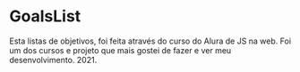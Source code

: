 # GoalsList
Esta listas de objetivos, foi feita através do curso do Alura de JS na web. Foi um dos cursos e projeto que mais gostei de fazer e ver meu desenvolvimento. 
 2021.
